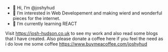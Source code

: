 - 👋 Hi, I’m @joshyhud
- 👀 I’m interested in Web Developement and making wierd and wonderful pieces for the internet.
- 🌱 I’m currently learning REACT

Visit https://josh-hudson.co.uk to see my work and also read some blogs that I have created. Also please donate a coffee here if you feel the need as i do love me some coffee https://www.buymeacoffee.com/joshyhud

<!---
joshyhud/joshyhud is a ✨ special ✨ repository because its `README.md` (this file) appears on your GitHub profile.
You can click the Preview link to take a look at your changes.
--->

